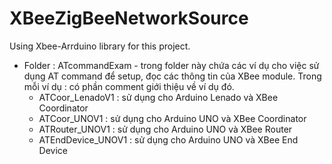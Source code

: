# XBeeZigBeeNetworkSource
Using Xbee-Arrduino library for this project. 
+ Folder : ATcommandExam - trong folder này chứa các ví dụ cho việc sử dụng AT command để setup, đọc các thông tin của XBee module. Trong mỗi ví dụ : có phần comment giới thiệu về ví dụ đó. 
	- ATCoor_LenadoV1 : sử dụng cho Arduino Lenado và XBee Coordinator
	- ATCoor_UNOV1 : sử dụng cho Arduino UNO và XBee Coordinator
	- ATRouter_UNOV1 : sử dụng cho Arduino UNO và XBee Router
	- ATEndDevice_UNOV1 : sử dụng cho Arduino UNO và XBee End Device 

